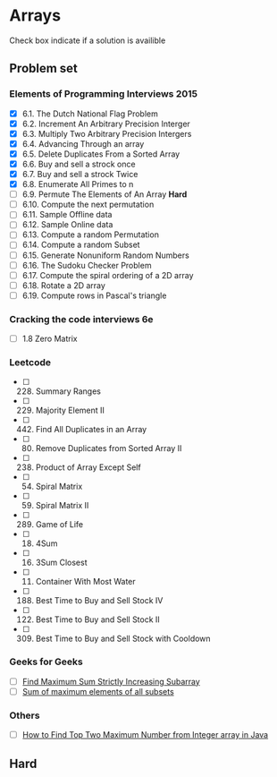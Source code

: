 # Arrays 
Check box indicate if a solution is availible
## Problem set
### Elements of Programming Interviews 2015
- [x] 6.1. The Dutch National Flag Problem
- [x] 6.2. Increment An Arbitrary Precision Interger
- [x] 6.3. Multiply Two Arbitrary Precision Intergers
- [x] 6.4. Advancing Through an array
- [x] 6.5. Delete Duplicates From a Sorted Array
- [x] 6.6. Buy and sell a strock once
- [x] 6.7. Buy and sell a strock Twice
- [x] 6.8. Enumerate All Primes to n  
- [ ] 6.9. Permute The Elements of An Array **Hard**
- [ ] 6.10. Compute the next permutation 
- [ ] 6.11. Sample Offline data
- [ ] 6.12. Sample Online data
- [ ] 6.13. Compute a random Permutation
- [ ] 6.14. Compute a random Subset
- [ ] 6.15. Generate Nonuniform Random Numbers
- [ ] 6.16. The Sudoku Checker Problem
- [ ] 6.17. Compute the spiral ordering of a 2D array
- [ ] 6.18. Rotate a 2D array
- [ ] 6.19. Compute rows in Pascal's triangle

### Cracking the code interviews 6e
- [ ] 1.8 Zero Matrix

### Leetcode
- [ ] 228. Summary Ranges 
- [ ] 229. Majority Element II 
- [ ] 442. Find All Duplicates in an Array 
- [ ] 80. Remove Duplicates from Sorted Array II 
- [ ] 238. Product of Array Except Self 
- [ ] 54. Spiral Matrix 
- [ ] 59. Spiral Matrix II 
- [ ] 289. Game of Life 
- [ ] 18. 4Sum 
- [ ] 16. 3Sum Closest 
- [ ] 11. Container With Most Water 
- [ ] 188. Best Time to Buy and Sell Stock IV
- [ ] 122. Best Time to Buy and Sell Stock II
- [ ] 309. Best Time to Buy and Sell Stock with Cooldown

### Geeks for Geeks
- [ ] [Find Maximum Sum Strictly Increasing Subarray](http://www.geeksforgeeks.org/find-maximum-sum-strictly-increasing-subarray/)
- [ ] [Sum of maximum elements of all subsets](http://www.geeksforgeeks.org/sum-maximum-elements-subsets/)

### Others
- [ ] [How to Find Top Two Maximum Number from Integer array in Java](http://www.java67.com/2014/03/how-to-find-top-two-maximum-number-from-integer-array-java.html)



## Hard

